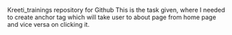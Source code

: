Kreeti_trainings repository for Github
This is the task given, where I needed to create anchor tag which will take user to about page from home page and vice versa on clicking it.